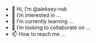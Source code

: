 - 👋 Hi, I’m @aleksey-nsk
- 👀 I’m interested in ...
- 🌱 I’m currently learning ...
- 💞️ I’m looking to collaborate on ...
- 📫 How to reach me ...

<!---
aleksey-nsk/aleksey-nsk is a ✨ special ✨ repository because its `README.md` (this file) appears on your GitHub profile.
You can click the Preview link to take a look at your changes.
--->

